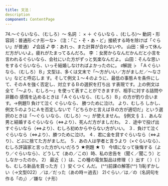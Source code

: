 ```yaml
---
title: 文法：
description
component: ContentPage
---
```



74.～ぐらいなら、（むしろ）～
名詞 ： × ＋ ぐらいなら 、(むしろ)～
動詞・形容詞：普通形＜ナ形ーな> （注：「こ・そ・あ・ど」接続する時を除けば「ぐらい」が普通）
♪会話 ♪
李：あれっ、また計算が合わないや。
山田：帰って休んだ方がいいよ。疲れがたまってるんだろ。
李 ：女房からなんだかんだと小言を言われるぐらいなら、会社にいた方がずっと気楽なんだよ。 山田：そんな思いをするぐらいなら、いっそ結婚しなければよかったのに。
♯解説 ♭
「Ａぐらいなら、（むしろ）Ｂ」文型は、多くは文末で「～方がいい／方がましだ／～なさい」などと呼応しま す。そして例文１～４のように、最低の事態Ａを条件にして、そのＡを強く否定し、対立するＢの選択を打ち出 す表現です。上の例文は全て「～より、むしろ～」を使って表すことができますが、相手に対する詰問や非難の 感情を込めるときは「Ａぐらいなら、（むしろ）Ｂ」の方が釣り合います。→例題1)
負けて泣く ぐらいなら、 勝つために泣け。 より、むしろ
しかし、例文５のようにＡを否定しないで「どちらかと言えばＢの方が適切だ」という選択のときは「～ぐら いなら、（むしろ）～」が使えません。
§例文 §
１．あんな男と結婚するぐらいなら（⇔より）、死んだ方がましだわ。
２．途中で投げ出すぐらいなら（⇔より）、むしろ初めからやらない方がいい。
３．負けて泣くぐらいなら（⇔より）、勝つために泣け。
４．君に金を貸すぐらいなら（⇔より）、どぶに捨てた方がましだ。
５．あの人は学者と言うより（×ぐらいなら）、むしろ評論家と言った方がいいだろう
★例題 ★
1） 今頃になって後悔する（より／ぐらいなら）、どうして（あの／この）時、私の忠告を（聞く／聞こう）と
しなかったのか。
2） 最近（ ）は、この種の電気製品は修理（ ）出す（ ）（ ）も、むしろ新品を買った方（ ）安くつく んだ。
(^^)前課の解答(^^)
1)恥ずかしい（→文型022）／は／だった（あの時＝過去）
2)ぐらい／は／の（名詞句を作る「の」）／嫌な（ナ形）
